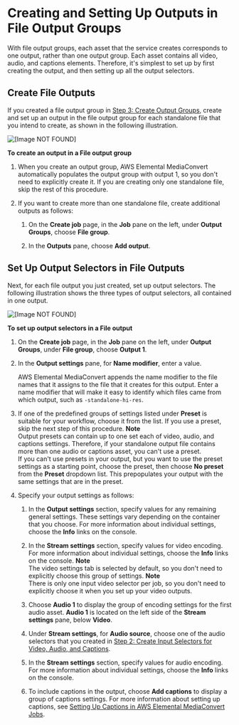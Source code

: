 # Creating and Setting Up Outputs in File Output Groups<a name="create-outputs-in-file-output-groups"></a>

With file output groups, each asset that the service creates corresponds to one output, rather than one output group\. Each asset contains all video, audio, and captions elements\. Therefore, it's simplest to set up by first creating the output, and then setting up all the output selectors\. 

## Create File Outputs<a name="create-file-outputs"></a>

If you created a file output group in [Step 3: Create Output Groups](specify-output-groups.md), create and set up an output in the file output group for each standalone file that you intend to create, as shown in the following illustration\.

![\[Image NOT FOUND\]](http://docs.aws.amazon.com/mediaconvert/latest/ug/images/Job_outputs-file.png)

**To create an output in a File output group**

1. When you create an output group, AWS Elemental MediaConvert automatically populates the output group with output 1, so you don't need to explicitly create it\. If you are creating only one standalone file, skip the rest of this procedure\.

1. If you want to create more than one standalone file, create additional outputs as follows:

   1. On the **Create job** page, in the **Job** pane on the left, under **Output Groups**, choose **File group**\.

   1. In the **Outputs** pane, choose **Add output**\.

## Set Up Output Selectors in File Outputs<a name="set-up-output-selectors-in-file-outputs"></a>

Next, for each file output you just created, set up output selectors\. The following illustration shows the three types of output selectors, all contained in one output\.

![\[Image NOT FOUND\]](http://docs.aws.amazon.com/mediaconvert/latest/ug/images/Job_output-selectors-file.png)

**To set up output selectors in a File output**

1. On the **Create job** page, in the **Job** pane on the left, under **Output Groups**, under **File group**, choose **Output 1**\. 

1. In the **Output settings** pane, for **Name modifier**, enter a value\.

   AWS Elemental MediaConvert appends the name modifier to the file names that it assigns to the file that it creates for this output\. Enter a name modifier that will make it easy to identify which files came from which output, such as `-standalone-hi-res`\.

1. If one of the predefined groups of settings listed under **Preset** is suitable for your workflow, choose it from the list\. If you use a preset, skip the next step of this procedure\.
**Note**  
Output presets can contain up to one set each of video, audio, and captions settings\. Therefore, if your standalone output file contains more than one audio or captions asset, you can't use a preset\.  
If you can't use presets in your output, but you want to use the preset settings as a starting point, choose the preset, then choose **No preset** from the **Preset** dropdown list\. This prepopulates your output with the same settings that are in the preset\.

1. Specify your output settings as follows:

   1. In the **Output settings** section, specify values for any remaining general settings\. These settings vary depending on the container that you choose\. For more information about individual settings, choose the **Info** links on the console\.

   1. In the **Stream settings** section, specify values for video encoding\. For more information about individual settings, choose the **Info** links on the console\.
**Note**  
The video settings tab is selected by default, so you don't need to explicitly choose this group of settings\. 
**Note**  
There is only one input video selector per job, so you don't need to explicitly choose it when you set up your video outputs\.

   1. Choose **Audio 1** to display the group of encoding settings for the first audio asset\. **Audio 1** is located on the left side of the **Stream settings** pane, below **Video**\.

   1. Under **Stream settings**, for **Audio source**, choose one of the audio selectors that you created in [Step 2: Create Input Selectors for Video, Audio, and Captions](create-selectors.md)\.

   1. In the **Stream settings** section, specify values for audio encoding\. For more information about individual settings, choose the **Info** links on the console\.

   1. To include captions in the output, choose **Add captions** to display a group of captions settings\. For more information about setting up captions, see [Setting Up Captions in AWS Elemental MediaConvert Jobs](including-captions.md)\.